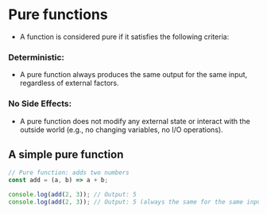 # Pure functions

- A function is considered pure if it satisfies the following criteria:

### Deterministic:

- A pure function always produces the same output for the same input, regardless of external factors.

### No Side Effects:

- A pure function does not modify any external state or interact with the outside world (e.g., no changing variables, no I/O operations).


## A simple pure function

``` javascript
// Pure function: adds two numbers
const add = (a, b) => a + b;

console.log(add(2, 3)); // Output: 5
console.log(add(2, 3)); // Output: 5 (always the same for the same inputs)
```

